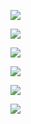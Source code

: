![](C:\_repos\2223-2ahit-syt-WeicJa210116\04-Bash-Scripting\_img\27.04.23.png)

![](C:\_repos\2223-2ahit-syt-WeicJa210116\04-Bash-Scripting\_img\Screenshot%202023-05-07%20135034.png)

![](C:\_repos\2223-2ahit-syt-WeicJa210116\04-Bash-Scripting\_img\Screenshot%202023-05-07%20140154.png)

![](C:\_repos\2223-2ahit-syt-WeicJa210116\04-Bash-Scripting\_img\Screenshot%202023-05-07%20142954.png)

![](C:\_repos\2223-2ahit-syt-WeicJa210116\04-Bash-Scripting\_img\Screenshot%202023-05-07%20145543.png)

![](C:\_repos\2223-2ahit-syt-WeicJa210116\04-Bash-Scripting\_img\Screenshot%202023-05-07%20145616.png)
